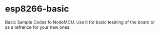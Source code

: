 # esp8266-basic

Basic Sample Codes fo NodeMCU. 
Use it for basic tesining of the board or as a refrence for your new ones. 
